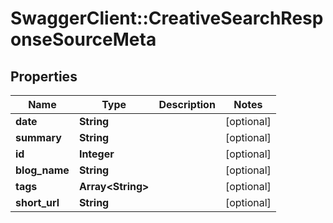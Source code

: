 # SwaggerClient::CreativeSearchResponseSourceMeta

## Properties
Name | Type | Description | Notes
------------ | ------------- | ------------- | -------------
**date** | **String** |  | [optional] 
**summary** | **String** |  | [optional] 
**id** | **Integer** |  | [optional] 
**blog_name** | **String** |  | [optional] 
**tags** | **Array&lt;String&gt;** |  | [optional] 
**short_url** | **String** |  | [optional] 


